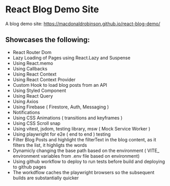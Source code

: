 # React Blog Demo Site

A blog demo site: https://macdonaldrobinson.github.io/react-blog-demo/

## Showcases the following:
- React Router Dom
- Lazy Loading of Pages using React.Lazy and Suspense
- Using React.memo
- Using Callbacks
- Using React Context
- Using React Context Provider
- Custom Hook to load blog posts from an API
- Using Styled Component
- Using React Query
- Using Axios
- Using Firebase ( Firestore, Auth, Messaging )
- Notifications
- Using CSS Animations ( transitions and keyframes )
- Using CSS Scroll snap
- Using vitest, jsdom, testing library, msw ( Mock Service Worker )
- Using playwright for e2e ( end to end ) testing 
- Filter Blog Posts and highlight the filterText in the blog content, as it filters the list, it highligts the words
- Dynamicly changing the base path based on the environment ( VITE_ environment variables from .env file based on environment)
- Using github workflow to deploy to run tests before build and deploying to github pages
- The workdflow caches the playwright browsers so the subsequent builds are substantially quicker 
